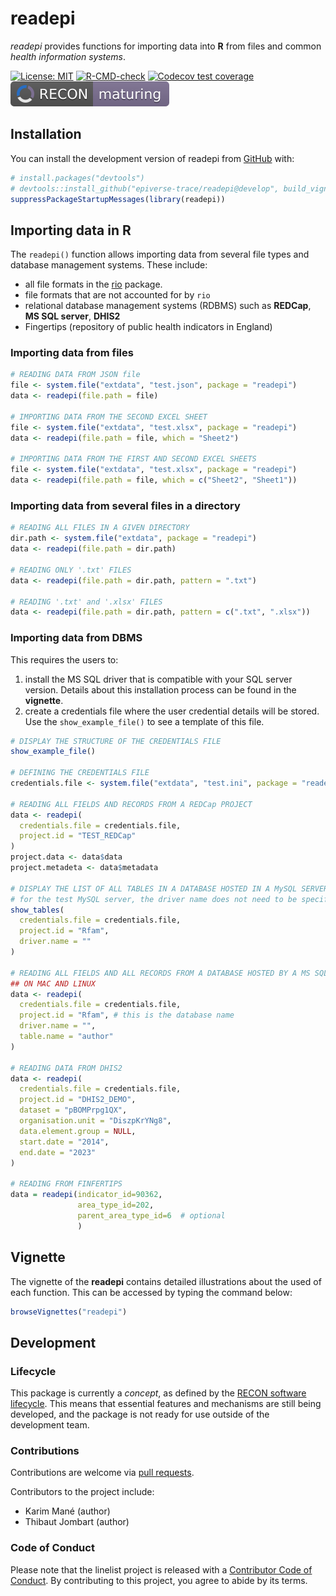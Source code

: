
<!-- README.md is generated from README.Rmd. Please edit that file -->

# readepi

*readepi* provides functions for importing data into **R** from files
and common *health information systems*.

<!-- badges: start -->

[![License:
MIT](https://img.shields.io/badge/License-MIT-yellow.svg)](https://opensource.org/licenses/MIT)
[![R-CMD-check](https://github.com/epiverse-trace/readepi/actions/workflows/R-CMD-check.yaml/badge.svg)](https://github.com/epiverse-trace/readepi/actions/workflows/R-CMD-check.yaml)
[![Codecov test
coverage](https://codecov.io/gh/epiverse-trace/readepi/branch/main/graph/badge.svg)](https://app.codecov.io/gh/epiverse-trace/readepi?branch=main)
[![lifecycle-concept](https://raw.githubusercontent.com/reconverse/reconverse.github.io/master/images/badge-maturing.svg)](https://www.reconverse.org/lifecycle.html#concept)
<!-- badges: end -->

## Installation

You can install the development version of readepi from
[GitHub](https://github.com/) with:

``` r
# install.packages("devtools")
# devtools::install_github("epiverse-trace/readepi@develop", build_vignettes = TRUE)
suppressPackageStartupMessages(library(readepi))
```

## Importing data in R

The `readepi()` function allows importing data from several file types
and database management systems. These include:

- all file formats in the
  [rio](https://cran.r-project.org/web/packages/rio/vignettes/rio.html)
  package.  
- file formats that are not accounted for by `rio`  
- relational database management systems (RDBMS) such as **REDCap**,
  **MS SQL server**, **DHIS2**  
- Fingertips (repository of public health indicators in England)

### Importing data from files

``` r
# READING DATA FROM JSON file
file <- system.file("extdata", "test.json", package = "readepi")
data <- readepi(file.path = file)

# IMPORTING DATA FROM THE SECOND EXCEL SHEET
file <- system.file("extdata", "test.xlsx", package = "readepi")
data <- readepi(file.path = file, which = "Sheet2")

# IMPORTING DATA FROM THE FIRST AND SECOND EXCEL SHEETS
file <- system.file("extdata", "test.xlsx", package = "readepi")
data <- readepi(file.path = file, which = c("Sheet2", "Sheet1"))
```

### Importing data from several files in a directory

``` r
# READING ALL FILES IN A GIVEN DIRECTORY
dir.path <- system.file("extdata", package = "readepi")
data <- readepi(file.path = dir.path)

# READING ONLY '.txt' FILES
data <- readepi(file.path = dir.path, pattern = ".txt")

# READING '.txt' and '.xlsx' FILES
data <- readepi(file.path = dir.path, pattern = c(".txt", ".xlsx"))
```

### Importing data from DBMS

This requires the users to:

1.  install the MS SQL driver that is compatible with your SQL server
    version. Details about this installation process can be found in the
    **vignette**.  
2.  create a credentials file where the user credential details will be
    stored. Use the `show_example_file()` to see a template of this
    file.

``` r
# DISPLAY THE STRUCTURE OF THE CREDENTIALS FILE
show_example_file()

# DEFINING THE CREDENTIALS FILE
credentials.file <- system.file("extdata", "test.ini", package = "readepi")

# READING ALL FIELDS AND RECORDS FROM A REDCap PROJECT
data <- readepi(
  credentials.file = credentials.file,
  project.id = "TEST_REDCap"
)
project.data <- data$data
project.metadeta <- data$metadata

# DISPLAY THE LIST OF ALL TABLES IN A DATABASE HOSTED IN A MySQL SERVER
# for the test MySQL server, the driver name does not need to be specified
show_tables(
  credentials.file = credentials.file,
  project.id = "Rfam",
  driver.name = ""
)

# READING ALL FIELDS AND ALL RECORDS FROM A DATABASE HOSTED BY A MS SQL SERVER
## ON MAC AND LINUX
data <- readepi(
  credentials.file = credentials.file,
  project.id = "Rfam", # this is the database name
  driver.name = "",
  table.name = "author"
)

# READING DATA FROM DHIS2
data <- readepi(
  credentials.file = credentials.file,
  project.id = "DHIS2_DEMO",
  dataset = "pBOMPrpg1QX",
  organisation.unit = "DiszpKrYNg8",
  data.element.group = NULL,
  start.date = "2014",
  end.date = "2023"
)

# READING FROM FINFERTIPS
data = readepi(indicator_id=90362, 
               area_type_id=202, 
               parent_area_type_id=6  # optional
               )
```

## Vignette

The vignette of the **readepi** contains detailed illustrations about
the used of each function. This can be accessed by typing the command
below:

``` r
browseVignettes("readepi")
```

## Development

### Lifecycle

This package is currently a *concept*, as defined by the [RECON software
lifecycle](https://www.reconverse.org/lifecycle.html). This means that
essential features and mechanisms are still being developed, and the
package is not ready for use outside of the development team.

### Contributions

Contributions are welcome via [pull
requests](https://github.com/epiverse-trace/readepi/pulls).

Contributors to the project include:

- Karim Mané (author)
- Thibaut Jombart (author)

### Code of Conduct

Please note that the linelist project is released with a [Contributor
Code of
Conduct](https://contributor-covenant.org/version/2/0/CODE_OF_CONDUCT.html).
By contributing to this project, you agree to abide by its terms.
